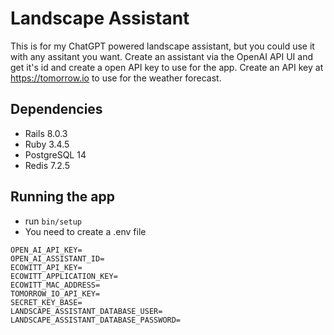 # Landscape Assistant
This is for my ChatGPT powered landscape assistant, but you could use it
with any assitant you want.
Create an assistant via the OpenAI API UI and get it's id and create a
open API key to use for the app.
Create an API key at https://tomorrow.io to use for the weather
forecast.

## Dependencies
* Rails 8.0.3
* Ruby 3.4.5
* PostgreSQL 14
* Redis 7.2.5

## Running the app
* run `bin/setup`
* You need to create a .env file

``` env
OPEN_AI_API_KEY=
OPEN_AI_ASSISTANT_ID=
ECOWITT_API_KEY=
ECOWITT_APPLICATION_KEY=
ECOWITT_MAC_ADDRESS=
TOMORROW_IO_API_KEY=
SECRET_KEY_BASE=
LANDSCAPE_ASSISTANT_DATABASE_USER=
LANDSCAPE_ASSISTANT_DATABASE_PASSWORD=
